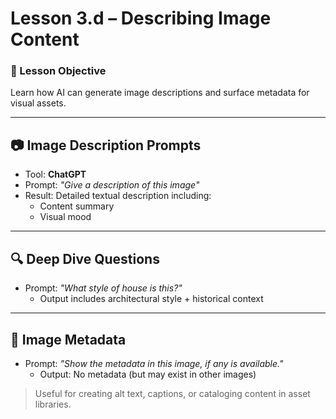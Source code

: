 # Lesson 3.d – Describing Image Content

### 🎯 Lesson Objective
Learn how AI can generate image descriptions and surface metadata for visual assets.

---

## 📷 Image Description Prompts

- Tool: **ChatGPT**
- Prompt: _"Give a description of this image"_
- Result: Detailed textual description including:
  - Content summary
  - Visual mood

---

## 🔍 Deep Dive Questions

- Prompt: _"What style of house is this?"_
  - Output includes architectural style + historical context

---

## 🧾 Image Metadata

- Prompt: _"Show the metadata in this image, if any is available."_
  - Output: No metadata (but may exist in other images)

> Useful for creating alt text, captions, or cataloging content in asset libraries.
